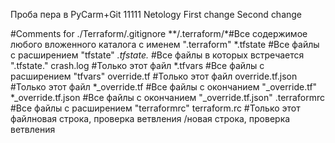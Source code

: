 Проба пера в PyCarm+Git
11111
Netology
First change
Second change

#Comments for ./Terraform/.gitignore
**/.terraform/*#Все содержимое любого вложенного каталога с именем ".terraform"
*.tfstate #Все файлы с расширением "tfstate" 
*.tfstate.* #Все файлы в которых встречается ".tfstate."
crash.log #Только этот файл
*.tfvars #Все файлы с расширением "tfvars"
override.tf #Только этот файл
override.tf.json #Только этот файл
*_override.tf #Все файлы с окончанием "_override.tf"
*_override.tf.json #Все файлы с окончанием "_override.tf.json"
.terraformrc #Все файлы с расширением "terraformrc"
terraform.rc #Только этот файлновая строка, проверка ветвления
/новая строка, проверка ветвления
